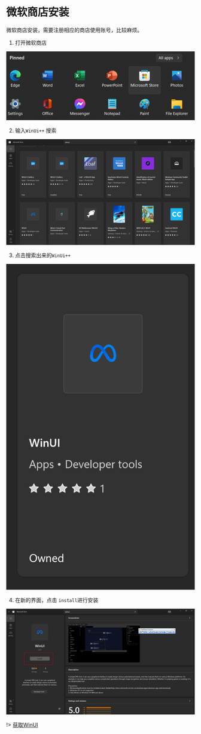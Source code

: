 # 微软商店安装
微软商店安装，需要注册相应的商店使用账号，比较麻烦。
1. 打开微软商店

![ms-store](./images/2022-07-12_191837.png ':size=90%')
    
2. 输入`WinUi++` 搜索

![ms-store](./images/2022-07-12_192141.png ':size=90%')

3. 点击搜索出来的`WinUi++`

![ms-store](./images/2022-07-12_192227.png ':size=30%')

4. 在新的界面，点击 `install`进行安装

![ms-store](./images/2022-07-12_192253.png ':size=90%')



!> [获取WinUI](ms-windows-store://pdp/?productid=9N8HM4N6R77J)
